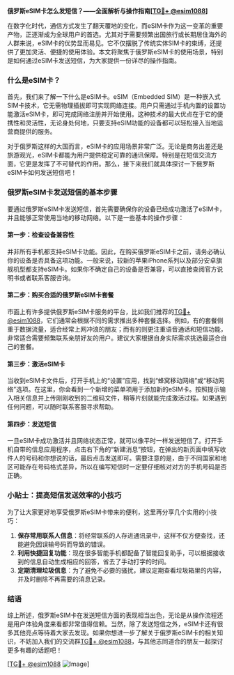 **俄罗斯eSIM卡怎么发短信？——全面解析与操作指南[[TG💪+ @esim1088](https://t.me/s/esim1088)]**

在数字化时代，通信方式发生了翻天覆地的变化，而eSIM卡作为这一变革的重要产物，正逐渐成为全球用户的首选。尤其对于需要频繁出国旅行或长期居住海外的人群来说，eSIM卡的优势显而易见。它不仅摆脱了传统实体SIM卡的束缚，还提供了更加灵活、便捷的使用体验。本文将聚焦于俄罗斯eSIM卡的使用场景，特别是如何通过eSIM卡发送短信，为大家提供一份详尽的操作指南。

### 什么是eSIM卡？

首先，我们来了解一下什么是eSIM卡。eSIM（Embedded SIM）是一种嵌入式SIM卡技术，它无需物理插拔即可实现网络连接。用户只需通过手机内置的设置功能激活eSIM卡，即可完成网络注册并开始使用。这种技术的最大优点在于它的便携性和灵活性，无论身处何地，只要支持eSIM功能的设备都可以轻松接入当地运营商提供的服务。

对于俄罗斯这样的大国而言，eSIM卡的应用场景非常广泛。无论是商务出差还是旅游观光，eSIM卡都能为用户提供稳定可靠的通讯保障。特别是在短信交流方面，它更是发挥了不可替代的作用。那么，接下来我们就具体探讨一下俄罗斯eSIM卡如何发送短信吧！

### 俄罗斯eSIM卡发送短信的基本步骤

要通过俄罗斯eSIM卡发送短信，首先需要确保你的设备已经成功激活了eSIM卡，并且能够正常使用当地的移动网络。以下是一些基本的操作步骤：

#### 第一步：检查设备兼容性
并非所有手机都支持eSIM卡功能。因此，在购买俄罗斯eSIM卡之前，请务必确认你的设备是否具备这项功能。一般来说，较新的苹果iPhone系列以及部分安卓旗舰机型都支持eSIM卡。如果你不确定自己的设备是否兼容，可以直接查阅官方说明书或者联系客服咨询。

#### 第二步：购买合适的俄罗斯eSIM卡套餐
市面上有许多提供俄罗斯eSIM卡服务的平台，比如我们推荐的[TG💪+ @esim1088](https://t.me/s/esim1088)，它们通常会根据不同的需求推出多种套餐选择。例如，有的套餐侧重于数据流量，适合经常上网冲浪的朋友；而有的则更注重语音通话和短信功能，非常适合需要频繁联系亲朋好友的用户。建议大家根据自身实际需求挑选最适合自己的套餐。

#### 第三步：激活eSIM卡
当收到eSIM卡文件后，打开手机上的“设置”应用，找到“蜂窝移动网络”或“移动网络”选项。在这里，你会看到一个新增的菜单项用于添加新的eSIM卡。按照提示输入相关信息并上传刚刚收到的二维码文件，稍等片刻就能完成激活过程。如果遇到任何问题，可以随时联系客服寻求帮助。

#### 第四步：发送短信
一旦eSIM卡成功激活并且网络状态正常，就可以像平时一样发送短信了。打开手机自带的信息应用程序，点击右下角的“新建消息”按钮，在弹出的新页面中填写收件人的号码和你想说的话，最后点击发送即可。需要注意的是，由于不同国家和地区可能存在号码格式差异，所以在编写短信时一定要仔细核对对方的手机号码是否正确。

### 小贴士：提高短信发送效率的小技巧

为了让大家更好地享受俄罗斯eSIM卡带来的便利，这里再分享几个实用的小技巧：

1. **保存常用联系人信息**：将经常联系的人存进通讯录中，这样不仅方便查找，还能避免因误输号码而导致的错误。
2. **利用快捷回复功能**：现在很多智能手机都配备了智能回复助手，可以根据接收到的信息自动生成相应的回答，省去了手动打字的时间。
3. **定期清理垃圾信息**：为了避免不必要的骚扰，建议定期查看垃圾箱里的内容，并及时删除不再需要的消息记录。

### 结语

综上所述，俄罗斯eSIM卡在发送短信方面的表现相当出色，无论是从操作流程还是用户体验角度来看都非常值得信赖。当然，除了发送短信之外，eSIM卡还有很多其他亮点等待着大家去发现。如果你想进一步了解关于俄罗斯eSIM卡的相关知识，不妨加入我们的交流群[TG💪+ @esim1088](https://t.me/s/esim1088)，与其他志同道合的朋友一起探讨更多有趣的话题吧！

[[TG💪+ @esim1088](https://t.me/s/esim1088) ![Image](https://i.postimg.cc/4NQfJmqS/Snipaste-2025-05-13-00-14-12.png)]